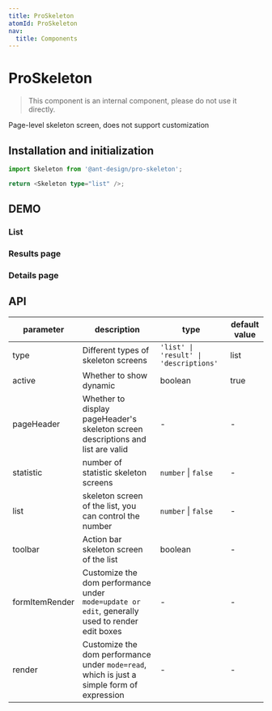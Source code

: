 ```yaml
---
title: ProSkeleton
atomId: ProSkeleton
nav:
  title: Components
---
```


# ProSkeleton

> This component is an internal component, please do not use it directly.

Page-level skeleton screen, does not support customization

## Installation and initialization

```typescript | pure
import Skeleton from '@ant-design/pro-skeleton';

return <Skeleton type="list" />;
```

## DEMO

### List

<code src="../demos/skeletonlist.tsx" oldtitle="List"></code>

<code src="../demos/skeletonlist.static.tsx" oldtitle="List" debug></code>

### Results page

<code src="../demos/skeletonresult.tsx" oldtitle="Results page"></code>

### Details page

<code src="../demos/skeletondescriptions.tsx" oldtitle="Details page"></code>

## API

| parameter | description | type | default value |
| --- | --- | --- | --- |
| type | Different types of skeleton screens | `'list' \| 'result' \| 'descriptions'` | list |
| active | Whether to show dynamic | boolean | true |
| pageHeader | Whether to display pageHeader's skeleton screen descriptions and list are valid | - | - |
| statistic | number of statistic skeleton screens | `number` \| `false` | - |
| list | skeleton screen of the list, you can control the number | `number` \| `false` | - |
| toolbar | Action bar skeleton screen of the list | boolean | - |
| formItemRender | Customize the dom performance under `mode=update or edit`, generally used to render edit boxes | - | - |
| render | Customize the dom performance under `mode=read`, which is just a simple form of expression | - | - |

